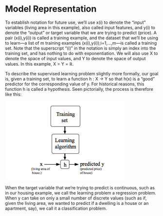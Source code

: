 # Model Representation

To establish notation for future use, we’ll use x(i) to denote the “input” variables (living area in this example), also called input features, and y(i) to denote the “output” or target variable that we are trying to predict (price). A pair (x(i),y(i)) is called a training example, and the dataset that we’ll be using to learn—a list of m training examples (x(i),y(i));i=1,...,m—is called a training set. Note that the superscript “(i)” in the notation is simply an index into the training set, and has nothing to do with exponentiation. We will also use X to denote the space of input values, and Y to denote the space of output values. In this example, X = Y = ℝ.

To describe the supervised learning problem slightly more formally, our goal is, given a training set, to learn a function h : X → Y so that h(x) is a “good” predictor for the corresponding value of y. For historical reasons, this function h is called a hypothesis. Seen pictorially, the process is therefore like this:

![](model-representation.png)

When the target variable that we’re trying to predict is continuous, such as in our housing example, we call the learning problem a regression problem. When y can take on only a small number of discrete values (such as if, given the living area, we wanted to predict if a dwelling is a house or an apartment, say), we call it a classification problem.